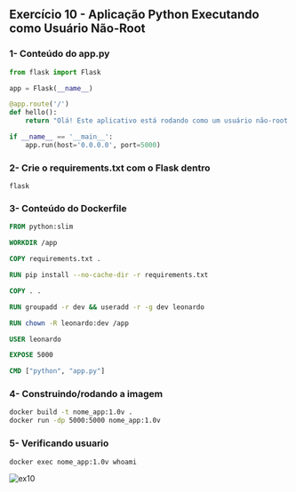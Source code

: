 
## Exercício 10 - Aplicação Python Executando como Usuário Não-Root

### 1- Conteúdo do app.py

```python
from flask import Flask

app = Flask(__name__)

@app.route('/')
def hello():
    return "Olá! Este aplicativo está rodando como um usuário não-root!\n"

if __name__ == '__main__':
    app.run(host='0.0.0.0', port=5000)
```

### 2- Crie o requirements.txt com o Flask dentro

```
flask
```

### 3- Conteúdo do Dockerfile

```dockerfile
FROM python:slim

WORKDIR /app

COPY requirements.txt .

RUN pip install --no-cache-dir -r requirements.txt

COPY . .

RUN groupadd -r dev && useradd -r -g dev leonardo

RUN chown -R leonardo:dev /app

USER leonardo

EXPOSE 5000

CMD ["python", "app.py"]
```

### 4- Construindo/rodando a imagem 

```bash
docker build -t nome_app:1.0v .
docker run -dp 5000:5000 nome_app:1.0v
```

### 5- Verificando usuario

```bash
docker exec nome_app:1.0v whoami
```
![ex10](https://github.com/user-attachments/assets/69ac48ff-534a-49e9-b38c-b4d468c091aa)
